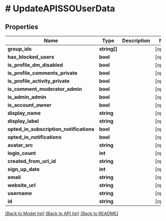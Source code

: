 # # UpdateAPISSOUserData

## Properties

Name | Type | Description | Notes
------------ | ------------- | ------------- | -------------
**group_ids** | **string[]** |  | [optional]
**has_blocked_users** | **bool** |  | [optional]
**is_profile_dm_disabled** | **bool** |  | [optional]
**is_profile_comments_private** | **bool** |  | [optional]
**is_profile_activity_private** | **bool** |  | [optional]
**is_comment_moderator_admin** | **bool** |  | [optional]
**is_admin_admin** | **bool** |  | [optional]
**is_account_owner** | **bool** |  | [optional]
**display_name** | **string** |  | [optional]
**display_label** | **string** |  | [optional]
**opted_in_subscription_notifications** | **bool** |  | [optional]
**opted_in_notifications** | **bool** |  | [optional]
**avatar_src** | **string** |  | [optional]
**login_count** | **int** |  | [optional]
**created_from_url_id** | **string** |  | [optional]
**sign_up_date** | **int** |  | [optional]
**email** | **string** |  | [optional]
**website_url** | **string** |  | [optional]
**username** | **string** |  | [optional]
**id** | **string** |  | [optional]

[[Back to Model list]](../../README.md#models) [[Back to API list]](../../README.md#endpoints) [[Back to README]](../../README.md)

